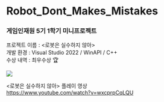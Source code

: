 # Robot_Dont_Makes_Mistakes
### 게임인재원 5기 1학기 미니프로젝트
프로젝트 이름 : &lt;로봇은 실수하지 않아>  
개발 환경 : Visual Studio 2022 / WinAPI / C++  
수상 내역 : 최우수상 🏆

![](https://github.com/joonyle99/Robot_Dont_Makes_Mistakes/assets/67359781/8b811a04-b2e4-4464-918e-2562019290de)

&lt;로봇은 실수하지 않아> 플레이 영상  
<https://www.youtube.com/watch?v=wxcprpCqLQU>
